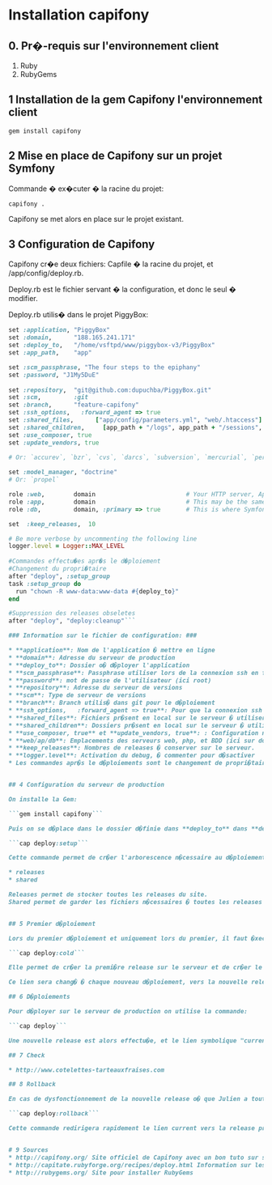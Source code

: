 # Installation capifony

## 0. Pr�-requis sur l'environnement client

1. Ruby
2. RubyGems

## 1 Installation de la gem Capifony l'environnement client

```gem install capifony```

## 2 Mise en place de Capifony sur un projet Symfony

Commande � ex�cuter � la racine du projet:

```capifony .```

Capifony se met alors en place sur le projet existant.

## 3 Configuration de Capifony

Capifony cr�e deux fichiers: Capfile � la racine du projet, et /app/config/deploy.rb.

Deploy.rb est le fichier servant � la configuration, et donc le seul � modifier.

Deploy.rb utilis� dans le projet PiggyBox:


```ruby
set :application, "PiggyBox"
set :domain,      "188.165.241.171"
set :deploy_to,   "/home/vsftpd/www/piggybox-v3/PiggyBox"
set :app_path,    "app"

set :scm_passphrase, "The four steps to the epiphany"
set :password, "J1My5DuE"
 
set :repository,  "git@github.com:dupuchba/PiggyBox.git"
set :scm,         :git
set :branch, 	  "feature-capifony" 
set :ssh_options,   :forward_agent => true
set :shared_files,      ["app/config/parameters.yml", "web/.htaccess"]
set :shared_children,     [app_path + "/logs", app_path + "/sessions", web_path + "/uploads", web_path + "/media"]
set :use_composer, true
set :update_vendors, true
 
# Or: `accurev`, `bzr`, `cvs`, `darcs`, `subversion`, `mercurial`, `perforce`, or `none`

set :model_manager, "doctrine"
# Or: `propel`

role :web,        domain                         # Your HTTP server, Apache/etc
role :app,        domain                         # This may be the same as your `Web` server
role :db,         domain, :primary => true       # This is where Symfony2 migrations will run

set  :keep_releases,  10

# Be more verbose by uncommenting the following line
logger.level = Logger::MAX_LEVEL
 
#Commandes effectu�es apr�s le d�ploiement
#Changement du propri�taire
after "deploy", :setup_group
task :setup_group do
  run "chown -R www-data:www-data #{deploy_to}"
end

#Suppression des releases obseletes
after "deploy", "deploy:cleanup"```

### Information sur le fichier de configuration: ###

* **application**: Nom de l'application � mettre en ligne
* **domain**: Adresse du serveur de production
* **deploy_to**: Dossier o� d�ployer l'application 
* **scm_passphrase**: Passphrase utiliser lors de la connexion ssh en fonction de l'utilisateur
* **password**: mot de passe de l'utilisateur (ici root)
* **repository**: Adresse du serveur de versions
* **scm**: Type de serveur de versions
* **branch**: Branch utilis� dans git pour le d�ploiement
* **ssh_options,   :forward_agent => true**: Pour que la connexion ssh � git soit possible
* **shared_files**: Fichiers pr�sent en local sur le serveur � utiliser sur toutes les releases
* **shared_children**: Dossiers pr�sent en local sur le serveur � utiliser sur toutes les releases
* **use_composer, true** et **update_vendors, true**: : Configuration n�cessaire � Symfony
* **web/ap/db**: Emplacements des serveurs web, php, et BDD (ici sur domain soit 188.165.241.171)
* **keep_releases**: Nombres de releases � conserver sur le serveur.
* **logger.level**: Activation du debug, � commenter pour d�sactiver
* Les commandes apr�s le d�ploiements sont le changement de propri�taire de la nouvelle release, ainsi que la suppression des releases obsol�tes.


## 4 Configuration du serveur de production

On installe la Gem:

```gem install capifony```

Puis on se d�place dans le dossier d�finie dans **deploy_to** dans **deploy.rb** , et on ex�cute:

```cap deploy:setup```

Cette commande permet de cr�er l'arborescence n�cessaire au d�ploiement:

* releases
* shared

Releases permet de stocker toutes les releases du site.
Shared permet de garder les fichiers n�cessaires � toutes les releases en liens symboliques (sessions, logs, parameters...)


## 5 Premier d�ploiement

Lors du premier d�ploiement et uniquement lors du premier, il faut �xecuter depuis le client:

```cap deploy:cold```

Elle permet de cr�er la premi�re release sur le serveur et de cr�er le lien symbolique current.

Ce lien sera chang� � chaque nouveau d�ploiement, vers la nouvelle release.

## 6 D�ploiements

Pour d�ployer sur le serveur de production on utilise la commande:

```cap deploy```

Une nouvelle release est alors effectu�e, et le lien symbolique "current" est dirig� vers cette nouvelle release.

## 7 Check

* http://www.cotelettes-tarteauxfraises.com

## 8 Rollback

En cas de dysfonctionnement de la nouvelle release o� que Julien a tout cass�, effectu� la commande:

```cap deploy:rollback```

Cette commande redirigera rapidement le lien current vers la release pr�c�dant cette release d�fectueuse, puis la supprimera.


# 9 Sources
* http://capifony.org/ Site officiel de Capifony avec un bon tuto sur son fonctionnement
* http://capitate.rubyforge.org/recipes/deploy.html Information sur les diff�rentes commandes disponibles
* http://rubygems.org/ Site pour installer RubyGems
